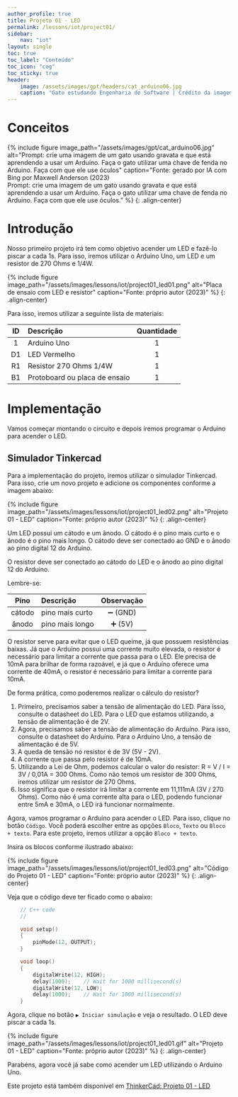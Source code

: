 ```yaml
---
author_profile: true
title: Projeto 01 - LED
permalink: /lessons/iot/project01/
sidebar:
    nav: "iot"
layout: single
toc: true
toc_label: "Conteúdo"
toc_icon: "cog"
toc_sticky: true
header:
    image: /assets/images/gpt/headers/cat_arduino06.jpg
    caption: "Gato estudando Engenharia de Software | Crédito da imagem: gerado por IA com Bing por Maxwell Anderson (2023) | Prompt: Prompt: crie uma imagem de um gato usando gravata e que está aprendendo a usar um Arduíno. Faça o gato utilizar uma chave de fenda no Arduino. Faça com que ele use óculos."
---
```


# Conceitos

{% 
  include figure 
  image_path="/assets/images/gpt/cat_arduino06.jpg" 
  alt="Prompt: crie uma imagem de um gato usando gravata e que está aprendendo a usar um Arduíno. Faça o gato utilizar uma chave de fenda no Arduino. Faça com que ele use óculos" 
  caption="Fonte: gerado por IA com Bing por Maxwell Anderson (2023)<br>Prompt: crie uma imagem de um gato usando gravata e que está aprendendo a usar um Arduíno. Faça o gato utilizar uma chave de fenda no Arduino. Faça com que ele use óculos." 
%}
{: .align-center} 

# Introdução

Nosso primeiro projeto irá tem como objetivo acender um LED e fazê-lo piscar a cada 1s. Para isso, iremos utilizar o Arduino Uno, um LED e um resistor de 270 Ohms e 1/4W.

{%
    include figure
    image_path="/assets/images/lessons/iot/project01_led01.png"
    alt="Placa de ensaio com LED e resistor"
    caption="Fonte: próprio autor (2023)"
%}
{: .align-center} 

Para isso, iremos utilizar a seguinte lista de materiais:

|  ID   | Descrição                     | Quantidade |
| :---: | :---------------------------- | :--------: |
|   1   | Arduino Uno                   |     1      |
|  D1   | LED Vermelho                  |     1      |
|  R1   | Resistor 270 Ohms 1/4W        |     1      |
|  B1   | Protoboard ou placa de ensaio |     1      |

# Implementação

Vamos começar montando o circuito e depois iremos programar o Arduino para acender o LED.

## Simulador Tinkercad

Para a implementação do projeto, iremos utilizar o simulador Tinkercad. Para isso, crie um novo projeto e adicione os componentes conforme a imagem abaixo:

{%
    include figure
    image_path="/assets/images/lessons/iot/project01_led02.png"
    alt="Projeto 01 - LED"
    caption="Fonte: próprio autor (2023)"
%}
{: .align-center}

Um LED possui um cátodo e um ânodo. O cátodo é o pino mais curto e o ânodo é o pino mais longo. O cátodo deve ser conectado ao GND e o ânodo ao pino digital 12 do Arduino. 

O resistor deve ser conectado ao cátodo do LED e o ânodo ao pino digital 12 do Arduino. 

Lembre-se: 

|  Pino  | Descrição       | Observação |
| :----: | :-------------- | :--------: |
| cátodo | pino mais curto |  ➖ (GND)   |
| ânodo  | pino mais longo |   ➕ (5V)   |

O resistor serve para evitar que o LED queime, já que possuem resistências baixas. Já que o Arduíno possui uma corrente muito elevada, o resistor é necessário para limitar a corrente que passa para o LED. Ele precisa de 10mA para brilhar de forma razoável, e já que o Arduíno oferece uma corrente de 40mA, o resistor é necessário para limitar a corrente para 10mA.

De forma prática, como poderemos realizar o cálculo do resistor?

1. Primeiro, precisamos saber a tensão de alimentação do LED. Para isso, consulte o datasheet do LED. Para o LED que estamos utilizando, a tensão de alimentação é de 2V.
2. Agora, precisamos saber a tensão de alimentação do Arduíno. Para isso, consulte o datasheet do Arduíno. Para o Arduíno Uno, a tensão de alimentação é de 5V.
3. A queda de tensão no resistor é de 3V (5V - 2V).
4. A corrente que passa pelo resistor é de 10mA.
5. Utilizando a Lei de Ohm, podemos calcular o valor do resistor: R = V / I = 3V / 0,01A = 300 Ohms. Como não temos um resistor de 300 Ohms, iremos utilizar um resistor de 270 Ohms.
6. Isso significa que o resistor irá limitar a corrente em 11,111mA (3V / 270 Ohms). Como não é uma corrente alta para o LED, podendo funcionar entre 5mA e 30mA, o LED irá funcionar normalmente.

Agora, vamos programar o Arduíno para acender o LED. Para isso, clique no botão `Código`. Você poderá escolher entre as opções `Bloco`, `Texto` ou `Bloco + texto`. Para este projeto, iremos utilizar a opção `Bloco + texto`.

Insira os blocos conforme ilustrado abaixo:

{%
    include figure
    image_path="/assets/images/lessons/iot/project01_led03.png"
    alt="Código do Projeto 01 - LED"
    caption="Fonte: próprio autor (2023)"
%}
{: .align-center}

Veja que o código deve ter ficado como o abaixo:

```c++
    // C++ code
    //

    void setup()
    {
        pinMode(12, OUTPUT);
    }

    void loop()
    {
        digitalWrite(12, HIGH);
        delay(1000);    // Wait for 1000 millisecond(s)
        digitalWrite(12, LOW);
        delay(1000);    // Wait for 1000 millisecond(s)
    }
```

Agora, clique no botão `▶️ Iniciar simulação` e veja o resultado. O LED deve piscar a cada 1s.

{%
    include figure
    image_path="/assets/images/lessons/iot/project01_led01.gif"
    alt="Projeto 01 - LED"
    caption="Fonte: próprio autor (2023)"
%}
{: .align-center}

Parabéns, agora você já sabe como acender um LED utilizando o Arduino Uno.

Este projeto está também disponível em [ThinkerCad: Projeto 01 - LED ](https://www.tinkercad.com/things/g4HwEwSwOGp-brave-blorr/editel?sharecode=PBwumkFznbt7maPbyqybi-40uBAvfjPorB-2DX_9URw)
